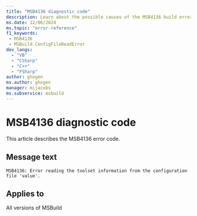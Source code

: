 ```yaml
---
title: "MSB4136 diagnostic code"
description: Learn about the possible causes of the MSB4136 build error, and get troubleshooting tips.
ms.date: 12/06/2024
ms.topic: "error-reference"
f1_keywords:
 - MSB4136
 - MSBuild.ConfigFileReadError
dev_langs:
  - "VB"
  - "CSharp"
  - "C++"
  - "FSharp"
author: ghogen
ms.author: ghogen
manager: mijacobs
ms.subservice: msbuild
---
```


# MSB4136 diagnostic code

<!-- :::ErrorDefinitionDescription::: -->
<!-- :::editable-content name="introDescription"::: -->
This article describes the MSB4136 error code.
<!-- :::editable-content-end::: -->

## Message text

`MSB4136: Error reading the toolset information from the configuration file 'value'.`

<!-- :::editable-content name="postOutputDescription"::: -->
<!--
{StrBegin="MSB4136: "}
-->
<!-- :::editable-content-end::: -->
<!-- :::ErrorDefinitionDescription-end::: -->

## Applies to

All versions of MSBuild
